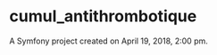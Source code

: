 cumul_antithrombotique
======================

A Symfony project created on April 19, 2018, 2:00 pm.
